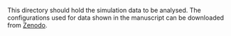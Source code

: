 This directory should hold the simulation data to be analysed. The configurations used for data shown in the manuscript can be downloaded from [Zenodo](https://doi.org/10.5281/zenodo.10877077).
